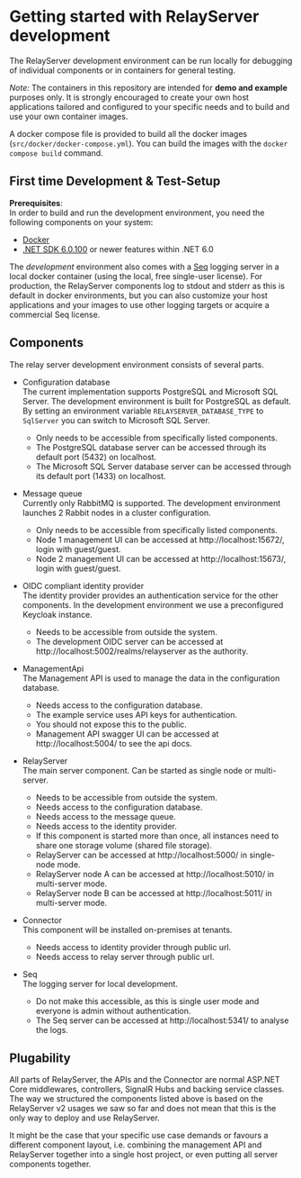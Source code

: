# Getting started with RelayServer development

The RelayServer development environment can be run locally for debugging of individual components or in containers for
general testing.

_Note:_ The containers in this repository are intended for **demo and example** purposes only. It is strongly
encouraged to create your own host applications tailored and configured to your specific needs and to build and use
your own container images.

A docker compose file is provided to build all the docker images (`src/docker/docker-compose.yml`). You can build the
images with the `docker compose build` command.

## First time Development & Test-Setup

__Prerequisites__:  
In order to build and run the development environment, you need the following components on your system:

- [Docker](https://www.docker.com/products/docker-desktop/)
- [.NET SDK 6.0.100](https://dotnet.microsoft.com/en-us/download/dotnet/6.0)
  or newer features within .NET 6.0

The _development_ environment also comes with a [Seq](https://datalust.co/seq) logging server in a local docker
container (using the local, free single-user license). For production, the RelayServer components log to stdout and
stderr as this is default in docker environments, but you can also customize your host applications and your images
to use other logging targets or acquire a commercial Seq license.

## Components

The relay server development environment consists of several parts.

- Configuration database  
  The current implementation supports PostgreSQL and Microsoft SQL Server. The development environment is built for
  PostgreSQL as default. By setting an environment variable `RELAYSERVER_DATABASE_TYPE` to `SqlServer` you can switch to
  Microsoft SQL Server.

   - Only needs to be accessible from specifically listed components.
   - The PostgreSQL database server can be accessed through its default port (5432) on localhost.
   - The Microsoft SQL Server database server can be accessed through its default port (1433) on localhost.

- Message queue  
  Currently only RabbitMQ is supported. The development environment launches 2 Rabbit nodes in a cluster configuration.

   - Only needs to be accessible from specifically listed components.
   - Node 1 management UI can be accessed at http://localhost:15672/, login with guest/guest.
   - Node 2 management UI can be accessed at http://localhost:15673/, login with guest/guest.

- OIDC compliant identity provider  
  The identity provider provides an authentication service for the other components. In the development environment we
  use a preconfigured Keycloak instance.

   - Needs to be accessible from outside the system.
   - The development OIDC server can be accessed at http://localhost:5002/realms/relayserver as the authority.

- ManagementApi  
  The Management API is used to manage the data in the configuration database.

   - Needs access to the configuration database.
   - The example service uses API keys for authentication.
   - You should not expose this to the public.
   - Management API swagger UI can be accessed at http://localhost:5004/ to see the api docs.

- RelayServer  
  The main server component. Can be started as single node or multi-server.

   - Needs to be accessible from outside the system.
   - Needs access to the configuration database.
   - Needs access to the message queue.
   - Needs access to the identity provider.
   - If this component is started more than once, all instances need to share one storage volume (shared file storage).
   - RelayServer can be accessed at http://localhost:5000/ in single-node mode.
   - RelayServer node A can be accessed at http://localhost:5010/ in multi-server mode.
   - RelayServer node B can be accessed at http://localhost:5011/ in multi-server mode.

- Connector  
  This component will be installed on-premises at tenants.

   - Needs access to identity provider through public url.
   - Needs access to relay server through public url.

- Seq  
  The logging server for local development.

   - Do not make this accessible, as this is single user mode and everyone is admin without authentication.
   - The Seq server can be accessed at http://localhost:5341/ to analyse the logs.

## Plugability

All parts of RelayServer, the APIs and the Connector are normal ASP.NET Core middlewares, controllers, SignalR Hubs and
backing service classes. The way we structured the components listed above is based on the RelayServer v2 usages we saw
so far and does not mean that this is the only way to deploy and use RelayServer.

It might be the case that your specific use case demands or favours a different component layout, i.e. combining the
management API and RelayServer together into a single host project, or even putting all server components together.
